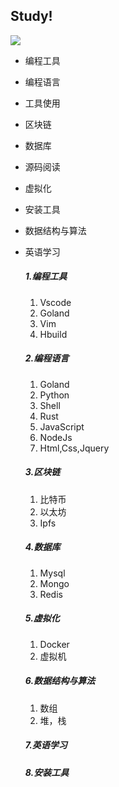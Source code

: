 ##                                        Study!

![](https://camo.githubusercontent.com/2b507540e2681c1a25698f246b9dca69c30548ed66a7323075b0224cbb1bf058/68747470733a2f2f676f6c616e672e6f72672f646f632f676f706865722f6669766579656172732e6a7067)

- 编程工具

- 编程语言

- 工具使用

- 区块链

- 数据库

- 源码阅读

- 虚拟化

- 安装工具

- 数据结构与算法

- 英语学习

  

  

  ##### 1.编程工具

  1. Vscode
  2. Goland
  3. Vim
  4. Hbuild

  

  ##### 2.编程语言

  1. Goland
  2. Python
  3. Shell
  4. Rust
  5. JavaScript
  6. NodeJs
  7. Html,Css,Jquery

  

  ##### 3.区块链

  1. 比特币
  2. 以太坊
  3. Ipfs

  

  ##### 4.数据库

  1. Mysql
  2. Mongo
  3. Redis

  ##### 5.虚拟化

  1. Docker
  2. 虚拟机

  

  ##### 6.数据结构与算法

  1. 数组
  2. 堆，栈

  

  ##### 7.英语学习

  

  ##### 8.安装工具

  

  

  